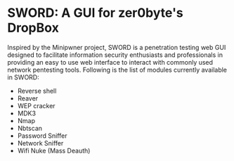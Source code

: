 SWORD: A GUI for zer0byte's DropBox
===================================
Inspired by the Minipwner project, SWORD is a penetration testing web GUI designed to facilitate information security enthusiasts and professionals in providing an easy to use web interface to interact with commonly used network pentesting tools. 
Following is the list of modules currently available in SWORD:
- Reverse shell 
- Reaver
- WEP cracker
- MDK3
- Nmap
- Nbtscan
- Password Sniffer
- Network Sniffer
- Wifi Nuke (Mass Deauth)

